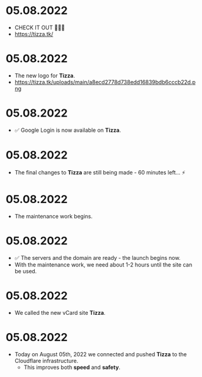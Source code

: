 # 05.08.2022
- CHECK IT OUT 🥳🥳🥳
- https://tizza.tk/

# 05.08.2022
- The new logo for **Tizza**.
- https://tizza.tk/uploads/main/a8ecd2778d738edd16839bdb6cccb22d.png

# 05.08.2022
- ✅ Google Login is now available on **Tizza**.

# 05.08.2022
- The final changes to **Tizza** are still being made - 60 minutes left... ⚡️

# 05.08.2022
- The maintenance work begins.

# 05.08.2022
- ✅ The servers and the domain are ready - the launch begins now. 
- With the maintenance work, we need about 1-2 hours until the site can be used.

# 05.08.2022
- We called the new vCard site **Tizza**.

# 05.08.2022
  - Today on August 05th, 2022 we connected and pushed **Tizza** to the Cloudflare infrastructure.
     - This improves both **speed** and **safety**.
